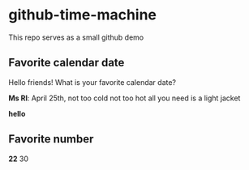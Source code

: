 # github-time-machine
This repo serves as a small github demo

## Favorite calendar date
Hello friends! What is your favorite calendar date?

**Ms RI**: April 25th, not too cold not too hot all you need is a light jacket

**hello**

## Favorite number
**22**
30

